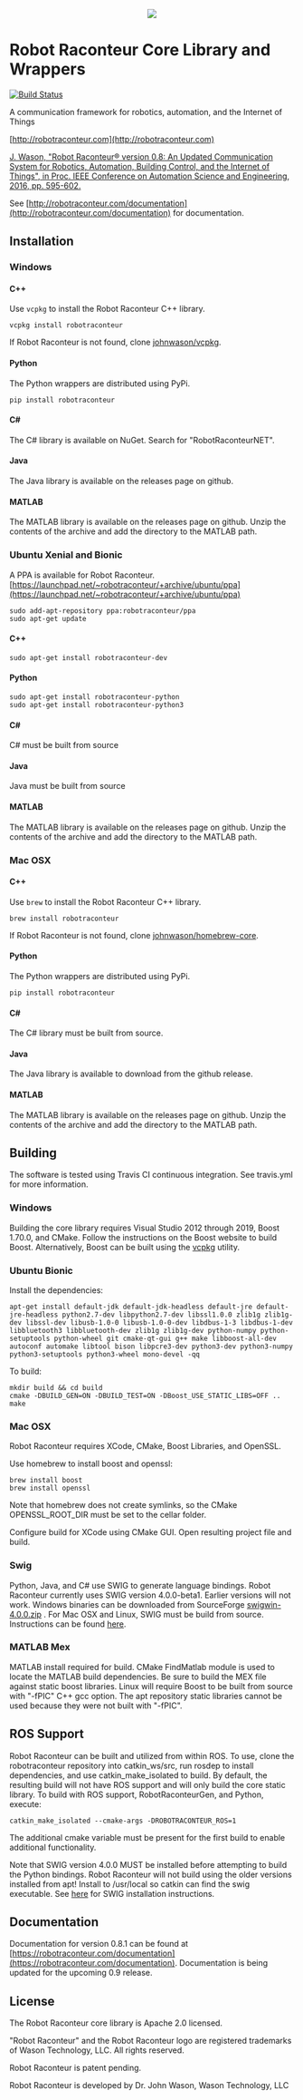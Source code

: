 <p align="center"><img src="https://robotraconteur.com/Themes/RobotRaconteurTheme/Content/images/RRHeader.jpg"></p>

# Robot Raconteur Core Library and Wrappers

[![Build Status](https://travis-ci.org/robotraconteur/robotraconteur.svg?branch=master)](https://travis-ci.org/robotraconteur/robotraconteur)

A communication framework for robotics, automation, and the Internet of Things

[http://robotraconteur.com](http://robotraconteur.com)

[J. Wason, "Robot Raconteur® version 0.8: An Updated Communication System for Robotics, Automation, Building Control, and the Internet of Things", in Proc. IEEE Conference on Automation Science and Engineering, 2016, pp. 595-602.](https://s3.amazonaws.com/robotraconteurpublicfiles/docs/RobotRaconteur_CASE2016.pdf)

See [http://robotraconteur.com/documentation](http://robotraconteur.com/documentation) for documentation.

## Installation

### Windows

#### C++

Use `vcpkg` to install the Robot Raconteur C++ library.

```
vcpkg install robotraconteur
```

If Robot Raconteur is not found, clone [johnwason/vcpkg](https://github.com/johnwason/vcpkg).

#### Python

The Python wrappers are distributed using PyPi.

```
pip install robotraconteur
```

#### C\# 

The C\# library is available on NuGet. Search for "RobotRaconteurNET".

#### Java

The Java library is available on the releases page on github.

#### MATLAB

The MATLAB library is available on the releases page on github. Unzip the contents of the archive and add the directory to the MATLAB path.

### Ubuntu Xenial and Bionic

A PPA is available for Robot Raconteur. [https://launchpad.net/~robotraconteur/+archive/ubuntu/ppa](https://launchpad.net/~robotraconteur/+archive/ubuntu/ppa)

```
sudo add-apt-repository ppa:robotraconteur/ppa
sudo apt-get update
```

#### C++

```
sudo apt-get install robotraconteur-dev
```

#### Python
```
sudo apt-get install robotraconteur-python
sudo apt-get install robotraconteur-python3

```

#### C\# 

C\# must be built from source

#### Java

Java must be built from source

#### MATLAB

The MATLAB library is available on the releases page on github. Unzip the contents of the archive and add the directory to the MATLAB path.

### Mac OSX

#### C++

Use `brew` to install the Robot Raconteur C++ library.

```
brew install robotraconteur
```

If Robot Raconteur is not found, clone [johnwason/homebrew-core](https://github.com/johnwason/homebrew-core).

#### Python

The Python wrappers are distributed using PyPi.

```
pip install robotraconteur
```

#### C\# 

The C\# library must be built from source.

#### Java

The Java library is available to download from the github release.

#### MATLAB

The MATLAB library is available on the releases page on github. Unzip the contents of the archive and add the directory to the MATLAB path.

## Building

The software is tested using Travis CI continuous integration. See travis.yml for more information.

### Windows

Building the core library requires Visual Studio 2012 through 2019, Boost 1.70.0, and CMake. Follow the instructions on the Boost website to build Boost. Alternatively, Boost can be built using the [vcpkg](https://github.com/Microsoft/vcpkg) utility.

### Ubuntu Bionic
Install the dependencies:

```
apt-get install default-jdk default-jdk-headless default-jre default-jre-headless python2.7-dev libpython2.7-dev libssl1.0.0 zlib1g zlib1g-dev libssl-dev libusb-1.0-0 libusb-1.0-0-dev libdbus-1-3 libdbus-1-dev libbluetooth3 libbluetooth-dev zlib1g zlib1g-dev python-numpy python-setuptools python-wheel git cmake-qt-gui g++ make libboost-all-dev autoconf automake libtool bison libpcre3-dev python3-dev python3-numpy python3-setuptools python3-wheel mono-devel -qq
```

To build:

```
mkdir build && cd build
cmake -DBUILD_GEN=ON -DBUILD_TEST=ON -DBoost_USE_STATIC_LIBS=OFF ..
make
```
    
### Mac OSX

Robot Raconteur requires XCode, CMake, Boost Libraries, and OpenSSL.
 
Use homebrew to install boost and openssl:

```
brew install boost
brew install openssl
```

Note that homebrew does not create symlinks, so the CMake OPENSSL_ROOT_DIR must be set to the cellar folder. 

Configure build for XCode using CMake GUI. Open resulting project file and build.

### Swig
Python, Java, and C# use SWIG to generate language bindings. Robot Raconteur currently uses SWIG version 4.0.0-beta1. Earlier versions will not work. Windows binaries can be downloaded from SourceForge [swigwin-4.0.0.zip](https://sourceforge.net/projects/swig/files/swigwin/swigwin-4.0.0/swigwin-4.0.0.zip/download) . For Mac OSX and Linux, SWIG must be build from source. Instructions can be found [here](https://github.com/swig/swig/wiki/Getting-Started).

### MATLAB Mex

MATLAB install required for build. CMake FindMatlab module is used to locate the MATLAB build dependencies. Be sure to build the MEX file against static boost libraries. Linux will require Boost to be built from source with "-fPIC" C++ gcc option. The apt repository static libraries cannot be used because they were not built with "-fPIC".  

## ROS Support

Robot Raconteur can be built and utilized from within ROS. To use, clone the robotraconteur repository into catkin_ws/src, run rosdep to install dependencies, and use catkin_make_isolated to build. By default, the resulting build will not have ROS support and will only build the core static library. To build with ROS support, RobotRaconteurGen, and Python, execute:

    catkin_make_isolated --cmake-args -DROBOTRACONTEUR_ROS=1

The additional cmake variable must be present for the first build to enable additional functionality.

Note that SWIG version 4.0.0 MUST be installed before attempting to build the Python bindings. Robot Raconteur will not build using the older versions installed from apt! Install to /usr/local so catkin can find the swig executable. See [here](https://github.com/swig/swig/wiki/Getting-Started) for SWIG installation instructions.
    
## Documentation

Documentation for version 0.8.1 can be found at [https://robotraconteur.com/documentation](https://robotraconteur.com/documentation). Documentation is being updated for the upcoming 0.9 release.

## License

The Robot Raconteur core library is Apache 2.0 licensed.

"Robot Raconteur" and the Robot Raconteur logo are registered trademarks of Wason Technology, LLC. All rights reserved.

Robot Raconteur is patent pending.

Robot Raconteur is developed by Dr. John Wason, Wason Technology, LLC
